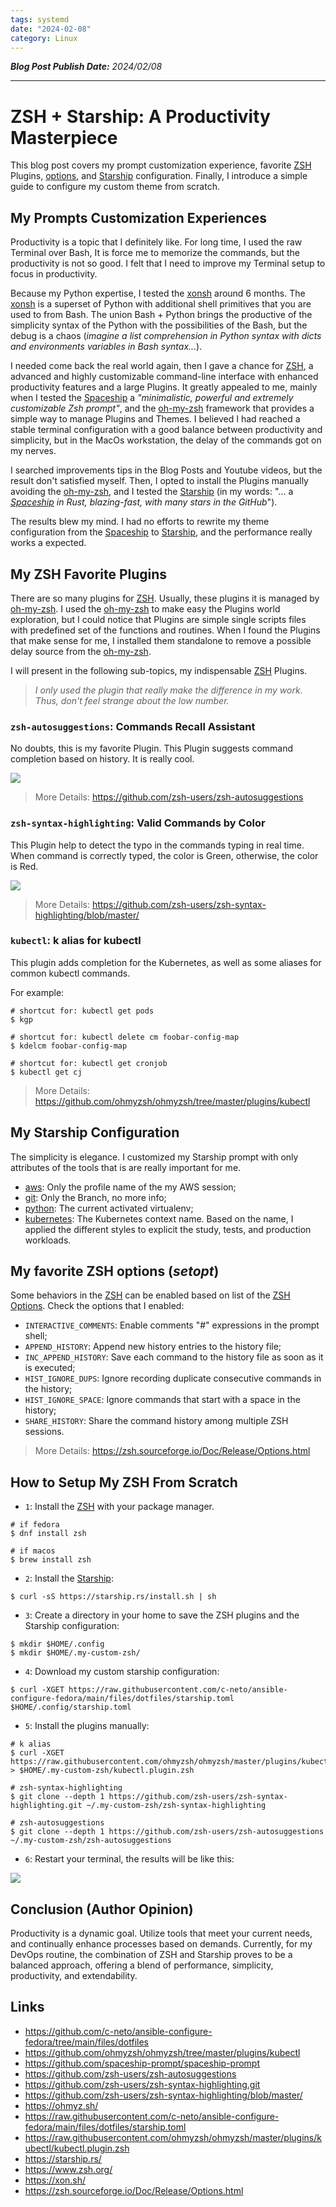 ```yaml
---
tags: systemd
date: "2024-02-08"
category: Linux
---
```


*__Blog Post Publish Date:__ 2024/02/08*

---

# ZSH + Starship: A Productivity Masterpiece

This blog post covers my prompt customization experience, favorite [ZSH](https://www.zsh.org/) Plugins, [options](https://zsh.sourceforge.io/Doc/Release/Options.html), and [Starship](https://starship.rs/) configuration. Finally, I introduce a simple guide to configure my custom theme from scratch.

## My Prompts Customization Experiences

Productivity is a topic that I definitely like. For long time, I used the raw Terminal over Bash, It is force me to memorize the commands, but the productivity is not so good. I felt that I need to improve my Terminal setup to focus in productivity.

Because my Python expertise, I tested the [xonsh](https://xon.sh/) around 6 months. The [xonsh](https://xon.sh/) is a superset of Python with additional shell primitives that you are used to from Bash. The union Bash + Python brings the productive of the simplicity syntax of the Python with the possibilities of the Bash, but the debug is a chaos (_imagine a list comprehension in Python syntax with dicts and environments variables in Bash syntax..._).

I needed come back the real world again, then I gave a chance for [ZSH](https://www.zsh.org/), a advanced and highly customizable command-line interface with enhanced productivity features and a large Plugins. It greatly appealed to me, mainly when I tested the [Spaceship](https://github.com/spaceship-prompt/spaceship-prompt) a _"minimalistic, powerful and extremely customizable Zsh prompt"_, and the [oh-my-zsh](https://ohmyz.sh/) framework that provides a simple way to manage Plugins and Themes. I believed I had reached a stable terminal configuration with a good balance between productivity and simplicity, but in the MacOs workstation, the delay of the commands got on my nerves.

I searched improvements tips in the Blog Posts and Youtube videos, but the result don't satisfied myself. Then, I opted to install the Plugins manually avoiding the [oh-my-zsh](https://ohmyz.sh/), and I tested the [Starship](https://starship.rs/) (in my words: "... a _[Spaceship](https://github.com/spaceship-prompt/spaceship-prompt) in Rust, blazing-fast, with many stars in the GitHub_").

The results blew my mind. I had no efforts to rewrite my theme configuration from the [Spaceship](https://github.com/spaceship-prompt/spaceship-prompt) to [Starship](https://starship.rs/), and the performance really works a expected.

## My ZSH Favorite Plugins

There are so many plugins for [ZSH](https://www.zsh.org/). Usually, these plugins it is managed by [oh-my-zsh](https://ohmyz.sh/). I used the [oh-my-zsh](https://ohmyz.sh/) to make easy the Plugins world exploration, but I could notice that Plugins are simple single scripts files with predefined set of the functions and routines. When I found the Plugins that make sense for me, I installed them standalone to remove a possible delay source from the [oh-my-zsh](https://ohmyz.sh/).

I will present in the following sub-topics, my indispensable [ZSH](https://www.zsh.org/) Plugins.

> _I only used the plugin that really make the difference in my work. Thus, don't feel strange about the low number._

### `zsh-autosuggestions`: Commands Recall Assistant

No doubts, this is my favorite Plugin. This Plugin suggests command completion based on history. It is really cool.

![](image-1.png)

> <i class="fa-solid fa-link"></i> More Details: <https://github.com/zsh-users/zsh-autosuggestions>

### `zsh-syntax-highlighting`: Valid Commands by Color

This Plugin help to detect the typo in the commands typing in real time. When command is correctly typed, the color is Green, otherwise, the color is Red.

![](image-2.png)

> <i class="fa-solid fa-link"></i> More Details: <https://github.com/zsh-users/zsh-syntax-highlighting/blob/master/>

### `kubectl`: k alias for kubectl

This plugin adds completion for the Kubernetes, as well as some aliases for common kubectl commands.

For example:

```{code-block} bash
# shortcut for: kubectl get pods
$ kgp

# shortcut for: kubectl delete cm foobar-config-map
$ kdelcm foobar-config-map

# shortcut for: kubectl get cronjob
$ kubectl get cj
```

> <i class="fa-solid fa-link"></i> More Details: <https://github.com/ohmyzsh/ohmyzsh/tree/master/plugins/kubectl>

## My Starship Configuration

The simplicity is elegance. I customized my Starship prompt with only attributes of the tools that is are really important for me.

- [aws](https://starship.rs/config/#aws): Only the profile name of the my AWS session;
- [git](https://starship.rs/config/#git-branch): Only the Branch, no more info;
- [python](https://starship.rs/config/#python): The current activated virtualenv;
- [kubernetes](https://starship.rs/config/#kubernetes): The Kubernetes context name. Based on the name, I applied the different styles to explicit the study, tests, and production workloads.

## My favorite ZSH options (_setopt_)

Some behaviors in the [ZSH](https://www.zsh.org/) can be enabled based on list of the [ZSH Options](https://zsh.sourceforge.io/Doc/Release/Options.html). Check the options that I enabled:

- `INTERACTIVE_COMMENTS`: Enable comments "#" expressions in the prompt shell;
- `APPEND_HISTORY`: Append new history entries to the history file;
- `INC_APPEND_HISTORY`: Save each command to the history file as soon as it is executed;
- `HIST_IGNORE_DUPS`: Ignore recording duplicate consecutive commands in the history;
- `HIST_IGNORE_SPACE`: Ignore commands that start with a space in the history;
- `SHARE_HISTORY`: Share the command history among multiple ZSH sessions.

> <i class="fa-solid fa-link"></i> More Details: <https://zsh.sourceforge.io/Doc/Release/Options.html>

## How to Setup My ZSH From Scratch

- `1`: Install the [ZSH](https://www.zsh.org/) with your package manager.

```{code-block} bash
# if fedora
$ dnf install zsh

# if macos
$ brew install zsh
```

- `2`: Install the [Starship](https://starship.rs/):

```{code-block} bash
$ curl -sS https://starship.rs/install.sh | sh
```

- `3`: Create a directory in your home to save the ZSH plugins and the Starship configuration:

```{code-block} bash
$ mkdir $HOME/.config
$ mkdir $HOME/.my-custom-zsh/
```

- `4`: Download my custom starship configuration:

```{code-block} bash
$ curl -XGET https://raw.githubusercontent.com/c-neto/ansible-configure-fedora/main/files/dotfiles/starship.toml $HOME/.config/starship.toml
```

- `5`: Install the plugins manually:

```{code-block} bash
# k alias
$ curl -XGET https://raw.githubusercontent.com/ohmyzsh/ohmyzsh/master/plugins/kubectl/kubectl.plugin.zsh > $HOME/.my-custom-zsh/kubectl.plugin.zsh

# zsh-syntax-highlighting
$ git clone --depth 1 https://github.com/zsh-users/zsh-syntax-highlighting.git ~/.my-custom-zsh/zsh-syntax-highlighting

# zsh-autosuggestions
$ git clone --depth 1 https://github.com/zsh-users/zsh-autosuggestions ~/.my-custom-zsh/zsh-autosuggestions
```

- `6`: Restart your terminal, the results will be like this:

![](image-3.png)

## Conclusion (Author Opinion)

Productivity is a dynamic goal. Utilize tools that meet your current needs, and continually enhance processes based on demands. Currently, for my DevOps routine, the combination of ZSH and Starship proves to be a balanced approach, offering a blend of performance, simplicity, productivity, and extendability.

## Links

- <https://github.com/c-neto/ansible-configure-fedora/tree/main/files/dotfiles>
- <https://github.com/ohmyzsh/ohmyzsh/tree/master/plugins/kubectl>
- <https://github.com/spaceship-prompt/spaceship-prompt>
- <https://github.com/zsh-users/zsh-autosuggestions>
- <https://github.com/zsh-users/zsh-syntax-highlighting.git>
- <https://github.com/zsh-users/zsh-syntax-highlighting/blob/master/>
- <https://ohmyz.sh/>
- <https://raw.githubusercontent.com/c-neto/ansible-configure-fedora/main/files/dotfiles/starship.toml>
- <https://raw.githubusercontent.com/ohmyzsh/ohmyzsh/master/plugins/kubectl/kubectl.plugin.zsh>
- <https://starship.rs/>
- <https://www.zsh.org/>
- <https://xon.sh/>
- <https://zsh.sourceforge.io/Doc/Release/Options.html>

